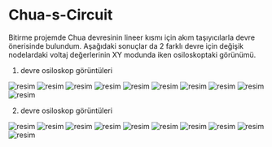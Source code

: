 # Chua-s-Circuit
Bitirme projemde Chua devresinin lineer kısmı için akım taşıyıcılarla devre önerisinde bulundum. 
Aşağıdaki sonuçlar da 2 farklı devre için değişik nodelardaki voltaj değerlerinin XY modunda iken osiloskoptaki görünümü.

1. devre osiloskop görüntüleri




![resim](https://user-images.githubusercontent.com/41144376/52547623-17631280-2dda-11e9-993a-488e2347a0eb.png)
![resim](https://user-images.githubusercontent.com/41144376/52547633-234ed480-2dda-11e9-821a-b31e226110f2.png)
![resim](https://user-images.githubusercontent.com/41144376/52547638-26e25b80-2dda-11e9-972c-6ab367c8d22e.png)
![resim](https://user-images.githubusercontent.com/41144376/52547639-2b0e7900-2dda-11e9-977a-e7a853fa8e78.png)
![resim](https://user-images.githubusercontent.com/41144376/52547645-2e096980-2dda-11e9-8688-4aa43f279020.png)
![resim](https://user-images.githubusercontent.com/41144376/52547648-32ce1d80-2dda-11e9-9365-a2f03d58965b.png)
![resim](https://user-images.githubusercontent.com/41144376/52547650-3661a480-2dda-11e9-932a-91fff4087e78.png)
![resim](https://user-images.githubusercontent.com/41144376/52547655-395c9500-2dda-11e9-9159-33a54fdff01f.png)
![resim](https://user-images.githubusercontent.com/41144376/52547659-3c578580-2dda-11e9-9e25-5e6656fa598d.png)
![resim](https://user-images.githubusercontent.com/41144376/52547663-3feb0c80-2dda-11e9-85da-387e2a9da9be.png)

2. devre osiloskop görüntüleri




![resim](https://user-images.githubusercontent.com/41144376/52547795-15e61a00-2ddb-11e9-9034-4bceb6c8aa9b.png)
![resim](https://user-images.githubusercontent.com/41144376/52547798-18e10a80-2ddb-11e9-9198-e574d5bbeff7.png)
![resim](https://user-images.githubusercontent.com/41144376/52547802-1bdbfb00-2ddb-11e9-87be-7659a6cd3d7f.png)
![resim](https://user-images.githubusercontent.com/41144376/52547804-1ed6eb80-2ddb-11e9-9b1e-3c6256321e3f.png)
![resim](https://user-images.githubusercontent.com/41144376/52547806-21d1dc00-2ddb-11e9-976e-c0ee2020f331.png)
![resim](https://user-images.githubusercontent.com/41144376/52547807-24cccc80-2ddb-11e9-9763-4df4eb36473f.png)
![resim](https://user-images.githubusercontent.com/41144376/52547809-27c7bd00-2ddb-11e9-956a-fca4b5cf0126.png)
![resim](https://user-images.githubusercontent.com/41144376/52547812-2ac2ad80-2ddb-11e9-8d6d-f6e0cbc4fd10.png)
![resim](https://user-images.githubusercontent.com/41144376/52547815-2d250780-2ddb-11e9-9b53-b6a58edbbc90.png)
![resim](https://user-images.githubusercontent.com/41144376/52547819-301ff800-2ddb-11e9-8d07-e8301bab68a0.png)
